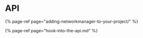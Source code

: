 # API

{% page-ref page="adding-networkmanager-to-your-project/" %}

{% page-ref page="hook-into-the-api.md" %}



